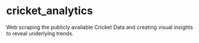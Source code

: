# cricket_analytics
Web scraping the publicly available Cricket Data and creating visual insights to reveal underlying trends.
